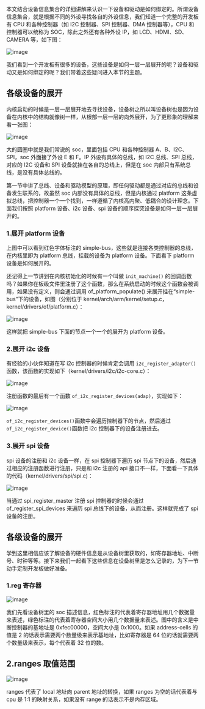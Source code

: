 本文结合设备信息集合的详细讲解来认识一下设备和驱动是如何绑定的。所谓设备信息集合，就是根据不同的外设寻找各自的外设信息，我们知道一个完整的开发板有 CPU 和各种控制器（如 I2C 控制器、SPI 控制器、DMA 控制器等），CPU 和控制器可以统称为 SOC，除此之外还有各种外设 IP，如 LCD、HDMI、SD、CAMERA 等，如下图：

![image](https://user-images.githubusercontent.com/87457873/127285796-ea083293-3263-4e05-a477-925592d05f9e.png)

我们看到一个开发板有很多的设备，这些设备是如何一层一层展开的呢？设备和驱动又是如何绑定的呢？我们带着这些疑问进入本节的主题。

## 各级设备的展开

内核启动的时候是一层一层展开地去寻找设备，设备树之所以叫设备树也是因为设备在内核中的结构就像树一样，从根部一层一层的向外展开，为了更形象的理解来看一张图：

![image](https://user-images.githubusercontent.com/87457873/127285861-e3271731-6448-4ac7-97c5-30bfdc2481bb.png)


大的圆圈中就是我们常说的 soc，里面包括 CPU 和各种控制器 A、B、I2C、SPI，soc 外面接了外设 E 和 F。IP 外设有具体的总线，如 I2C 总线、SPI 总线，对应的 I2C 设备和 SPI 设备就挂在各自的总线上，但是在 soc 内部只有系统总线，是没有具体总线的。

第一节中讲了总线、设备和驱动模型的原理，即任何驱动都是通过对应的总线和设备发生联系的，故虽然 soc 内部没有具体的总线，但是内核通过 platform 这条虚拟总线，把控制器一个一个找到，一样遵循了内核高内聚、低耦合的设计理念。下面我们按照 platform 设备、i2c 设备、spi 设备的顺序探究设备是如何一层一层展开的。

### 1.展开 platform 设备

上图中可以看到红色字体标注的 simple-bus，这些就是连接各类控制器的总线，在内核里即为 platform 总线，挂载的设备为 platform 设备。下面看下 platform 设备是如何展开的。

还记得上一节讲到在内核初始化的时候有一个叫做 `init_machine()` 的回调函数吗？如果你在板级文件里注册了这个函数，那么在系统启动的时候这个函数会被调用，如果没有定义，则会通过调用 of_platform_populate() 来展开挂在“simple-bus”下的设备，如图（分别位于 kernel/arch/arm/kernel/setup.c，kernel/drivers/of/platform.c）：

![image](https://user-images.githubusercontent.com/87457873/127285963-9362eaf2-3576-4635-b142-dc21a82b2c19.png)

这样就把 simple-bus 下面的节点一个一个的展开为 platform 设备。

### 2.展开 i2c 设备

有经验的小伙伴知道在写 i2c 控制器的时候肯定会调用 `i2c_register_adapter()` 函数，该函数的实现如下（kernel/drivers/i2c/i2c-core.c）：

![image](https://user-images.githubusercontent.com/87457873/127286040-6b898b62-5943-421f-ad5e-cebb24e26b5b.png)


注册函数的最后有一个函数 `of_i2c_register_devices(adap)`，实现如下：

![image](https://user-images.githubusercontent.com/87457873/127286068-fb94a65a-aecf-40d2-85dd-604df41878b7.png)

`of_i2c_register_devices()`函数中会遍历控制器下的节点，然后通过`of_i2c_register_device()`函数把 i2c 控制器下的设备注册进去。

### 3.展开 spi 设备

spi 设备的注册和 i2c 设备一样，在 spi 控制器下遍历 spi 节点下的设备，然后通过相应的注册函数进行注册，只是和 i2c 注册的 api 接口不一样，下面看一下具体的代码（kernel/drivers/spi/spi.c)：

![image](https://user-images.githubusercontent.com/87457873/127286193-073f2998-5f50-4e44-a514-6c62f39942d6.png)


当通过 spi_register_master 注册 spi 控制器的时候会通过 of_register_spi_devices 来遍历 spi 总线下的设备，从而注册。这样就完成了 spi 设备的注册。

## 各级设备的展开

学到这里相信应该了解设备的硬件信息是从设备树里获取的，如寄存器地址、中断号、时钟等等。接下来我们一起看下这些信息在设备树里是怎么记录的，为下一节动手定制开发板做好准备。

### 1.reg 寄存器

![image](https://user-images.githubusercontent.com/87457873/127286303-780312b8-d1b1-4dc3-a9e3-14f6eeebb1dc.png)

我们先看设备树里的 soc 描述信息，红色标注的代表着寄存器地址用几个数据量来表述，绿色标注的代表着寄存器空间大小用几个数据量来表述。图中的含义是中断控制器的基地址是 0xfec00000，空间大小是 0x1000。如果 address-cells 的值是 2 的话表示需要两个数量级来表示基地址，比如寄存器是 64 位的话就需要两个数量级来表示，每个代表着 32 位的数。

## 2.ranges 取值范围

![image](https://user-images.githubusercontent.com/87457873/127286334-3a4c097c-bf2c-458f-b503-4ed7bc46b343.png)

ranges 代表了 local 地址向 parent 地址的转换，如果 ranges 为空的话代表着与 cpu 是 1:1 的映射关系，如果没有 range 的话表示不是内存区域。






















